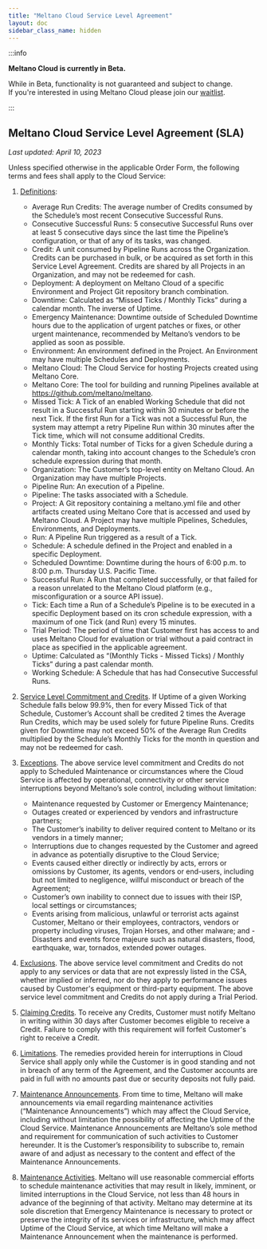 ```yaml
---
title: "Meltano Cloud Service Level Agreement"
layout: doc
sidebar_class_name: hidden
---
```


:::info

<p><strong>Meltano Cloud is currently in Beta.</strong></p>
<p>While in Beta, functionality is not guaranteed and subject to change. <br /> If you're interested in using Meltano Cloud please join our <a href="https://meltano.com/cloud/">waitlist</a>.</p>

:::

## Meltano Cloud Service Level Agreement (SLA)

_Last updated: April 10, 2023_

Unless specified otherwise in the applicable Order Form, the following terms and fees shall apply to the Cloud Service:

1. <u>Definitions</u>:

   - Average Run Credits: The average number of Credits consumed by the Schedule’s most recent Consecutive Successful Runs.
   - Consecutive Successful Runs: 5 consecutive Successful Runs over at least 5 consecutive days since the last time the Pipeline’s configuration, or that of any of its tasks, was changed.
   - Credit: A unit consumed by Pipeline Runs across the Organization. Credits can be purchased in bulk, or be acquired as set forth in this Service Level Agreement. Credits are shared by all Projects in an Organization, and may not be redeemed for cash.
   - Deployment: A deployment on Meltano Cloud of a specific Environment and Project Git repository branch combination.
   - Downtime: Calculated as “Missed Ticks / Monthly Ticks” during a calendar month. The inverse of Uptime.
   - Emergency Maintenance: Downtime outside of Scheduled Downtime hours due to the application of urgent patches or fixes, or other urgent maintenance, recommended by Meltano’s vendors to be applied as soon as possible.
   - Environment: An environment defined in the Project. An Environment may have multiple Schedules and Deployments.
   - Meltano Cloud: The Cloud Service for hosting Projects created using Meltano Core.
   - Meltano Core: The tool for building and running Pipelines available at https://github.com/meltano/meltano.
   - Missed Tick: A Tick of an enabled Working Schedule that did not result in a Successful Run starting within 30 minutes or before the next Tick. If the first Run for a Tick was not a Successful Run, the system may attempt a retry Pipeline Run within 30 minutes after the Tick time, which will not consume additional Credits.
   - Monthly Ticks: Total number of Ticks for a given Schedule during a calendar month, taking into account changes to the Schedule’s cron schedule expression during that month.
   - Organization: The Customer’s top-level entity on Meltano Cloud. An Organization may have multiple Projects.
   - Pipeline Run: An execution of a Pipeline.
   - Pipeline: The tasks associated with a Schedule.
   - Project: A Git repository containing a meltano.yml file and other artifacts created using Meltano Core that is accessed and used by Meltano Cloud. A Project may have multiple Pipelines, Schedules, Environments, and Deployments.
   - Run: A Pipeline Run triggered as a result of a Tick.
   - Schedule: A schedule defined in the Project and enabled in a specific Deployment.
   - Scheduled Downtime: Downtime during the hours of 6:00 p.m. to 8:00 p.m. Thursday U.S. Pacific Time.
   - Successful Run: A Run that completed successfully, or that failed for a reason unrelated to the Meltano Cloud platform (e.g., misconfiguration or a source API issue).
   - Tick: Each time a Run of a Schedule’s Pipeline is to be executed in a specific Deployment based on its cron schedule expression, with a maximum of one Tick (and Run) every 15 minutes.
   - Trial Period: The period of time that Customer first has access to and uses Meltano Cloud for evaluation or trial without a paid contract in place as specified in the applicable agreement.
   - Uptime: Calculated as “(Monthly Ticks - Missed Ticks) / Monthly Ticks” during a past calendar month.
   - Working Schedule: A Schedule that has had Consecutive Successful Runs.

2. <u>Service Level Commitment and Credits</u>. If Uptime of a given Working Schedule falls below 99.9%, then for every Missed Tick of that Schedule, Customer’s Account shall be credited 2 times the Average Run Credits, which may be used solely for future Pipeline Runs. Credits given for Downtime may not exceed 50% of the Average Run Credits multiplied by the Schedule’s Monthly Ticks for the month in question and may not be redeemed for cash.

3. <u>Exceptions</u>. The above service level commitment and Credits do not apply to Scheduled Maintenance or circumstances where the Cloud Service is affected by operational, connectivity or other service interruptions beyond Meltano’s sole control, including without limitation:

   - Maintenance requested by Customer or Emergency Maintenance;
   - Outages created or experienced by vendors and infrastructure partners;
   - The Customer’s inability to deliver required content to Meltano or its vendors in a timely manner;
   - Interruptions due to changes requested by the Customer and agreed in advance as potentially disruptive to the Cloud Service;
   - Events caused either directly or indirectly by acts, errors or omissions by Customer, its agents, vendors or end-users, including but not limited to negligence, willful misconduct or breach of the Agreement;
   - Customer’s own inability to connect due to issues with their ISP, local settings or circumstances;
   - Events arising from malicious, unlawful or terrorist acts against Customer, Meltano or their employees, contractors, vendors or property including viruses, Trojan Horses, and other malware; and
     -Disasters and events force majeure such as natural disasters, flood, earthquake, war, tornados, extended power outages.

4. <u>Exclusions</u>. The above service level commitment and Credits do not apply to any services or data that are not expressly listed in the CSA, whether implied or inferred, nor do they apply to performance issues caused by Customer's equipment or third-party equipment. The above service level commitment and Credits do not apply during a Trial Period.

5. <u>Claiming Credits</u>. To receive any Credits, Customer must notify Meltano in writing within 30 days after Customer becomes eligible to receive a Credit. Failure to comply with this requirement will forfeit Customer's right to receive a Credit.

6. <u>Limitations</u>. The remedies provided herein for interruptions in Cloud Service shall apply only while the Customer is in good standing and not in breach of any term of the Agreement, and the Customer accounts are paid in full with no amounts past due or security deposits not fully paid.

7. <u>Maintenance Announcements</u>. From time to time, Meltano will make announcements via email regarding maintenance activities (“Maintenance Announcements”) which may affect the Cloud Service, including without limitation the possibility of affecting the Uptime of the Cloud Service. Maintenance Announcements are Meltano’s sole method and requirement for communication of such activities to Customer hereunder. It is the Customer’s responsibility to subscribe to, remain aware of and adjust as necessary to the content and effect of the Maintenance Announcements.

8. <u>Maintenance Activities</u>. Meltano will use reasonable commercial efforts to schedule maintenance activities that may result in likely, imminent, or limited interruptions in the Cloud Service, not less than 48 hours in advance of the beginning of that activity. Meltano may determine at its sole discretion that Emergency Maintenance is necessary to protect or preserve the integrity of its services or infrastructure, which may affect Uptime of the Cloud Service, at which time Meltano will make a Maintenance Announcement when the maintenance is performed.
